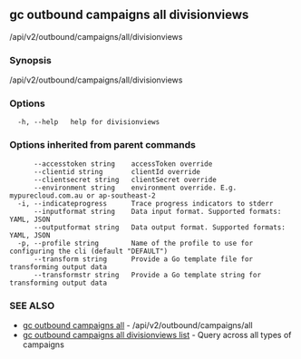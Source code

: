 ## gc outbound campaigns all divisionviews

/api/v2/outbound/campaigns/all/divisionviews

### Synopsis

/api/v2/outbound/campaigns/all/divisionviews

### Options

```
  -h, --help   help for divisionviews
```

### Options inherited from parent commands

```
      --accesstoken string    accessToken override
      --clientid string       clientId override
      --clientsecret string   clientSecret override
      --environment string    environment override. E.g. mypurecloud.com.au or ap-southeast-2
  -i, --indicateprogress      Trace progress indicators to stderr
      --inputformat string    Data input format. Supported formats: YAML, JSON
      --outputformat string   Data output format. Supported formats: YAML, JSON
  -p, --profile string        Name of the profile to use for configuring the cli (default "DEFAULT")
      --transform string      Provide a Go template file for transforming output data
      --transformstr string   Provide a Go template string for transforming output data
```

### SEE ALSO

* [gc outbound campaigns all](gc_outbound_campaigns_all.html)	 - /api/v2/outbound/campaigns/all
* [gc outbound campaigns all divisionviews list](gc_outbound_campaigns_all_divisionviews_list.html)	 - Query across all types of campaigns


